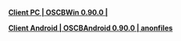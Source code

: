 **[Client PC | OSCBWin 0.90.0 |  ](https://autopatchos.starrails.com/client/download/20230202113937_NE7YVwlt4XBAMuNL/StarRail_0.90.0.zip)**

**[Client Android | OSCBAndroid 0.90.0 | anonfiles ](https://anonfiles.com/56e0T8W6y0/Honkai_Star_Rail_v0.90.0_40_antisplit_apk)**
